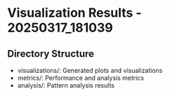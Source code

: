 # Visualization Results - 20250317_181039

## Directory Structure

- visualizations/: Generated plots and visualizations
- metrics/: Performance and analysis metrics
- analysis/: Pattern analysis results
